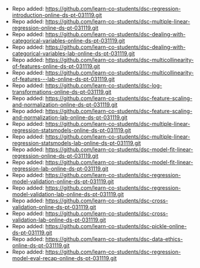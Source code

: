 
- Repo added: https://github.com/learn-co-students/dsc-regression-introduction-online-ds-pt-031119.git
- Repo added: https://github.com/learn-co-students/dsc-multiple-linear-regression-online-ds-pt-031119.git
- Repo added: https://github.com/learn-co-students/dsc-dealing-with-categorical-variables-online-ds-pt-031119.git
- Repo added: https://github.com/learn-co-students/dsc-dealing-with-categorical-variables-lab-online-ds-pt-031119.git
- Repo added: https://github.com/learn-co-students/dsc-multicollinearity-of-features-online-ds-pt-031119.git
- Repo added: https://github.com/learn-co-students/dsc-multicollinearity-of-features---lab-online-ds-pt-031119.git
- Repo added: https://github.com/learn-co-students/dsc-log-transformations-online-ds-pt-031119.git
- Repo added: https://github.com/learn-co-students/dsc-feature-scaling-and-normalization-online-ds-pt-031119.git
- Repo added: https://github.com/learn-co-students/dsc-feature-scaling-and-normalization-lab-online-ds-pt-031119.git
- Repo added: https://github.com/learn-co-students/dsc-multiple-linear-regression-statsmodels-online-ds-pt-031119.git
- Repo added: https://github.com/learn-co-students/dsc-multiple-linear-regression-statsmodels-lab-online-ds-pt-031119.git
- Repo added: https://github.com/learn-co-students/dsc-model-fit-linear-regression-online-ds-pt-031119.git
- Repo added: https://github.com/learn-co-students/dsc-model-fit-linear-regression-lab-online-ds-pt-031119.git
- Repo added: https://github.com/learn-co-students/dsc-regression-model-validation-online-ds-pt-031119.git
- Repo added: https://github.com/learn-co-students/dsc-regression-model-validation-lab-online-ds-pt-031119.git
- Repo added: https://github.com/learn-co-students/dsc-cross-validation-online-ds-pt-031119.git
- Repo added: https://github.com/learn-co-students/dsc-cross-validation-lab-online-ds-pt-031119.git
- Repo added: https://github.com/learn-co-students/dsc-pickle-online-ds-pt-031119.git
- Repo added: https://github.com/learn-co-students/dsc-data-ethics-online-ds-pt-031119.git
- Repo added: https://github.com/learn-co-students/dsc-regression-model-eval-recap-online-ds-pt-031119.git
